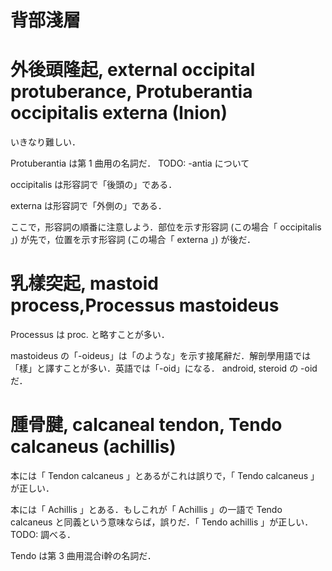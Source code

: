 背部淺層
===

# 外後頭隆起, external occipital protuberance, Protuberantia occipitalis externa (Inion)

いきなり難しい．

Protuberantia は第 1 曲用の名詞だ． TODO: -antia について

occipitalis は形容詞で「後頭の」である．

externa は形容詞で「外側の」である．

ここで，形容詞の順番に注意しよう．部位を示す形容詞 (この場合「 occipitalis 」) が先で，位置を示す形容詞 (この場合「 externa 」) が後だ．

# 乳樣突起, mastoid process,Processus mastoideus

Processus は proc. と略すことが多い．

mastoideus の「-oideus」は「のような」を示す接尾辭だ．解剖學用語では「樣」と譯すことが多い．英語では「-oid」になる． android, steroid の -oid だ．

# 腫骨腱, calcaneal tendon, Tendo calcaneus (achillis)

本には「 Tendon calcaneus 」とあるがこれは誤りで，「 Tendo calcaneus 」が正しい．

本には「 Achillis 」とある．もしこれが「 Achillis 」の一語で Tendo calcaneus と同義という意味ならば，誤りだ．「 Tendo achillis 」が正しい． TODO: 調べる．

Tendo は第 3 曲用混合i幹の名詞だ．

